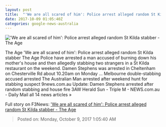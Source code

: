 ```yaml
---
layout: post
title:  "'We are all scared of him': Police arrest alleged random St Kilda stabber - The Age"
date: 2017-10-09 01:05:40Z
categories: google-news-australia
---
```


!['We are all scared of him': Police arrest alleged random St Kilda stabber - The Age](http://www.theage.com.au/content/dam/images/g/y/w/q/s/l/image.related.articleLeadwide.620x349.gywt0t.png/1507505871164.jpg)

The Age 'We are all scared of him': Police arrest alleged random St Kilda stabber The Age Police have arrested a man accused of burning down his mother's house and then allegedly stabbing two strangers in a St Kilda restaurant on the weekend. Damen Stephens was arrested in Cheltenham on Chesterville Rd about 10.20am on Monday ... Melbourne double-stabbing accused arrested The Australian Man arrested after weekend hunt for stabbing suspect 9news.com.au Update: Damen Stephens arrested after random stabbing and house fire 3AW Herald Sun - Triple M - NEWS.com.au - Daily Mail all 14 news articles »


Full story on F3News: ['We are all scared of him': Police arrest alleged random St Kilda stabber - The Age](http://www.f3nws.com/n/2q4SYB)

> Posted on: Monday, October 9, 2017 1:05:40 AM
